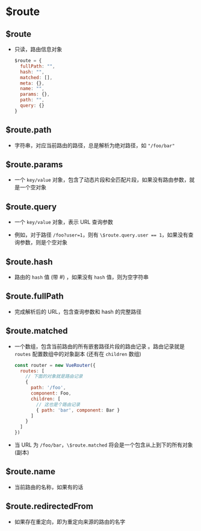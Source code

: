 # $route

## $route

  - 只读，路由信息对象

    ```javascript
    $route = {
      fullPath: "",
      hash: "",
      matched: [],
      meta: {},
      name: "",
      params: {},
      path: "",
      query: {}
    }
    ```

## $route.path

  - 字符串，对应当前路由的路径，总是解析为绝对路径，如 `"/foo/bar"`

## $route.params

  - 一个 `key/value` 对象，包含了动态片段和全匹配片段，如果没有路由参数，就是一个空对象

## $route.query

  - 一个 `key/value` 对象，表示 URL 查询参数

  - 例如，对于路径 `/foo?user=1`，则有 `\$route.query.user == 1`，如果没有查询参数，则是个空对象

## $route.hash

  - 路由的 `hash` 值 (带 #) ，如果没有 `hash` 值，则为空字符串

## $route.fullPath

  - 完成解析后的 URL，包含查询参数和 hash 的完整路径

## $route.matched

  - 一个数组，包含当前路由的所有嵌套路径片段的路由记录 。路由记录就是 `routes` 配置数组中的对象副本 (还有在 `children` 数组)

    ```javascript
    const router = new VueRouter({
      routes: [
        // 下面的对象就是路由记录
        {
          path: '/foo',
          component: Foo,
          children: [
            // 这也是个路由记录
            { path: 'bar', component: Bar }
          ]
        }
      ]
    })
    ```

  - 当 URL 为 `/foo/bar`，`\$route.matched` 将会是一个包含从上到下的所有对象 (副本)

## $route.name

  - 当前路由的名称，如果有的话

## $route.redirectedFrom

  - 如果存在重定向，即为重定向来源的路由的名字
